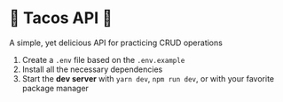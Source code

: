 # 🌮 Tacos API 🌮

A simple, yet delicious API for practicing CRUD operations

1. Create a `.env` file based on the `.env.example`
2. Install all the necessary dependencies
3. Start the **dev server** with `yarn dev`, `npm run dev`, or with your favorite package manager
